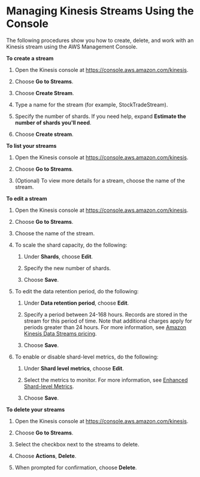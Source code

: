 # Managing Kinesis Streams Using the Console<a name="managing-streams-console"></a>

The following procedures show you how to create, delete, and work with an Kinesis stream using the AWS Management Console\.

**To create a stream**

1. Open the Kinesis console at [https://console\.aws\.amazon\.com/kinesis](https://console.aws.amazon.com/kinesis)\.

1. Choose **Go to Streams**\.

1. Choose **Create Stream**\.

1. Type a name for the stream \(for example, StockTradeStream\)\.

1. Specify the number of shards\. If you need help, expand **Estimate the number of shards you'll need**\.

1. Choose **Create stream**\.

**To list your streams**

1. Open the Kinesis console at [https://console\.aws\.amazon\.com/kinesis](https://console.aws.amazon.com/kinesis)\.

1. Choose **Go to Streams**\.

1. \(Optional\) To view more details for a stream, choose the name of the stream\.

**To edit a stream**

1. Open the Kinesis console at [https://console\.aws\.amazon\.com/kinesis](https://console.aws.amazon.com/kinesis)\.

1. Choose **Go to Streams**\.

1. Choose the name of the stream\.

1. To scale the shard capacity, do the following:

   1. Under **Shards**, choose **Edit**\.

   1. Specify the new number of shards\.

   1. Choose **Save**\.

1. To edit the data retention period, do the following:

   1. Under **Data retention period**, choose **Edit**\.

   1. Specify a period between 24\-168 hours\. Records are stored in the stream for this period of time\. Note that additional charges apply for periods greater than 24 hours\. For more information, see [Amazon Kinesis Data Streams pricing](https://aws.amazon.com/kinesis/streams/pricing/)\.

   1. Choose **Save**\.

1. To enable or disable shard\-level metrics, do the following:

   1. Under **Shard level metrics**, choose **Edit**\.

   1. Select the metrics to monitor\. For more information, see [Enhanced Shard\-level Metrics](monitoring-with-cloudwatch.md#kinesis-metrics-shard)\.

   1. Choose **Save**\.

**To delete your streams**

1. Open the Kinesis console at [https://console\.aws\.amazon\.com/kinesis](https://console.aws.amazon.com/kinesis)\.

1. Choose **Go to Streams**\.

1. Select the checkbox next to the streams to delete\.

1. Choose **Actions**, **Delete**\.

1. When prompted for confirmation, choose **Delete**\.